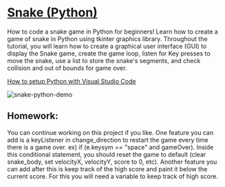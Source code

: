 # [Snake (Python)](https://youtu.be/FtqWCo1_I4g)

How to code a snake game in Python for beginners! Learn how to create a game of snake in Python using tkinter graphics library. Throughout the tutorial, you will learn how to create a graphical user interface (GUI) to display the Snake game, create the game loop, listen for Key presses to move the snake, use a list to store the snake's segments, and check collision and out of bounds for game over.

[How to setup Python with Visual Studio Code](https://youtu.be/BB0gZFpukJU)

![snake-python-demo](https://github.com/ImKennyYip/snake-python/assets/78777681/98806f0c-05a3-4ead-a05e-30a94dd65029)

## Homework:
You can continue working on this project if you like. One feature you can add is a keyListener in change_direction to restart the game every time there is a game over. ex) if (e.keysym == "space" and gameOver). Inside this conditional statement, you should reset the game to default (clear snake_body, set velocityX, velocityY, score to 0, etc). Another feature you can add after this is keep track of the high score and paint it below the current score. For this you will need a variable to keep track of high score.
